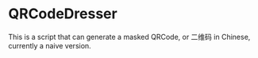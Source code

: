 # QRCodeDresser

This is a script that can generate a masked QRCode, or 二维码 in Chinese, currently a naive version.
